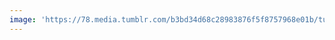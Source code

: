 ```yaml
---
image: 'https://78.media.tumblr.com/b3bd34d68c28983876f5f8757968e01b/tumblr_p1ocvv6X0G1tbdx3so1_r1_1280.jpg'
---
```

